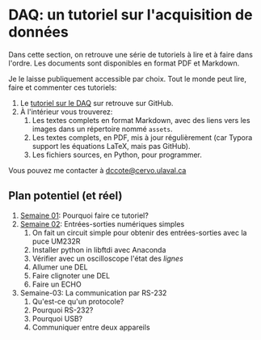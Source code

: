 # DAQ: un tutoriel sur l'acquisition de données

Dans cette section, on retrouve une série de tutoriels à lire et à faire dans l'ordre. Les documents sont disponibles en format PDF et Markdown.

Je le laisse publiquement accessible par choix.  Tout le monde peut lire, faire et commenter ces tutoriels:

1. Le [tutoriel sur le DAQ](https://github.com/dccote/Enseignement/tree/master/DAQ) sur retrouve sur GitHub.
2. À l'intérieur vous trouverez:
   1. Les textes complets en format Markdown, avec des liens vers les images dans  un répertoire nommé `assets`.
   2. Les textes complets, en PDF, mis à jour régulièrement (car Typora support les équations LaTeX, mais pas GitHub).
   3. Les fichiers sources, en Python, pour programmer.

Vous pouvez me contacter à [dccote@cervo.ulaval.ca](mailto:dccote@cervo.ulaval.ca)



## Plan potentiel (et réel)

1. [Semaine 01](./Semaine-01.md): Pourquoi faire ce tutoriel?
2. [Semaine 02](./Semaine-02.md): Entrées-sorties numériques simples
   1. On fait un circuit simple pour obtenir des entrées-sorties avec la puce UM232R
   2. Installer python in libftdi avec Anaconda
   3. Vérifier avec un oscilloscope l'état des *lignes*
   4. Allumer une DEL
   5. Faire clignoter une DEL
   6. Faire un ECHO
3. Semaine-03: La communication par RS-232
   1. Qu'est-ce qu'un protocole?
   2. Pourquoi RS-232? 
   3. Pourquoi USB?
   4. Communiquer entre deux appareils